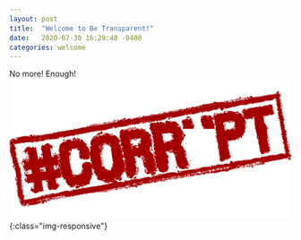 ```yaml
---
layout: post
title:  "Welcome to Be Transparent!"
date:   2020-07-30 16:29:48 -0400
categories: welcome
---
```

No more! Enough!
![corruption](/assets/corrupt.png){:class="img-responsive"}
